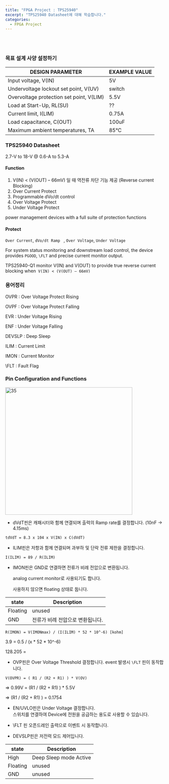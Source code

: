 ```yaml
---
title: "FPGA Project : TPS25940"
excerpt: "TPS25940 Datasheet에 대해 학습합니다."
categories:
  - FPGA Project
---
```


<br>

<br>

### 목표 설계 사양 설정하기

| DESIGN PARAMETER                         | EXAMPLE VALUE |
| ---------------------------------------- | ------------- |
| Input voltage, V(IN)                     | 5V            |
| Undervoltage lockout set point, V(UV)    | switch        |
| Overvoltage protection set point, V(LIM) | 5.5V          |
| Load at Start-Up, RL(SU)                 | ??            |
| Current limit, I(LIM)                    | 0.75A         |
| Load capacitance, C(OUT)                 | 100uF         |
| Maximum ambient temperatures, TA         | 85°C          |



### TPS25940 Datasheet

2.7-V to 18-V @ 0.6-A to 5.3-A

#### Function

1. V(IN) < (V(OUT) – 66mV) 일 때 역전류 차단 기능 제공 (Reverse current Blocking)
2. Over Current Protect
3. Programmable dVo/dt control
4. Over Voltage Protect
5. Under Voltage Protect 



power management devices with a full suite of protection functions

#### Protect

`Over Current`, `dVo/dt Ramp ` , `Over Voltage`, `Under Voltage` 



For system status monitoring and downstream load control, the device provides `PGOOD`, `\FLT` and precise current monitor output.



TPS25940-Q1 monitor V(IN) and V(OUT) to provide true reverse current blocking when` V(IN) < (V(OUT) – 66mV)`



### 용어정리

OVPR : Over Voltage Protect Rising

OVPF : Over Voltage Protect Falling

EVR : Under Voltage Rising

ENF : Under Voltage Falling

DEVSLP : Deep Sleep

ILIM : Current Limit

IMON : Current Monitor

\FLT : Fault Flag



### Pin Configuration and Functions 

<img width="400" alt="35" src="https://github.com/sehun98/TIL/assets/100746863/6b206fcf-3aba-480f-9a64-6f52fce3e8e1">



- dVdT핀은 캐패시터와 함께 연결되며 출력의 Ramp rate를 결정합니다. (10nF -> 4.15ms)  

`tdVdT = 8.3 x 104 x V(IN) x C(dVdT)`





- ILIM핀은 저항과 함께 연결되며 과부하 및 단락 전류 제한을 결정합니다.

`I(ILIM) = 89 / R(ILIM)`



- IMON핀은 
  GND로 연결하면 전류가 비례 전압으로 변환됩니다. 

  analog current monitor로 사용되기도 합니다.

  사용하지 않으면 floating 상태로 둡니다.

| state    | Description                      |
| -------- | -------------------------------- |
| Floating | unused                           |
| GND      | 전류가 비례 전압으로 변환됩니다. |

`R(IMON) = V(IMONmax) / (I(ILIM) * 52 * 10^-6) [kohm]`

3.9 = 0.5 / (x * 52 * 10^-6)

128.205 = 



- OVP핀은 Over Voltage Threshold 결정합니다. event 발생시 `\FLT` 핀이 동작합니다.

`V(OVPR) = ( R1 / (R2 + R1) ) * V(OV)`

=> 0.99V = (R1 / (R2 + R1) ) * 5.5V

=> (R1 / (R2 + R1) )  = 0.1754



- EN/UVLO핀은  Under Voltage 결정합니다.  
  스위치를 연결하여 Device에 전원을 공급하는 용도로 사용할 수 있습니다.



- \FLT 핀 오픈드레인 출력으로 이벤트 시 동작합니다.



- DEVSLP핀은 저전력 모드 제어입니다.

| state    | Description            |
| -------- | ---------------------- |
| High     | Deep Sleep mode Active |
| Floating | unused                 |
| GND      | unused                 |



<br>
<br>

